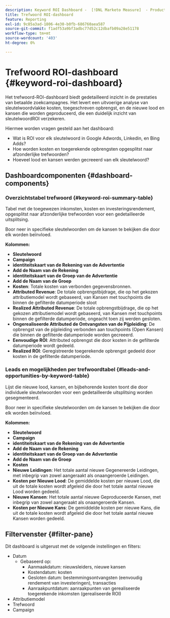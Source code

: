 ```yaml
---
description: Keyword ROI Dashboard -  [!DNL Marketo Measure]  - Product
title: Trefwoord ROI-dashboard
feature: Reporting
exl-id: 9c85a3ad-1806-4e30-b0fb-686760aea587
source-git-commit: f1adf53a9bf3adbc77d52c12dbafb09a28e51178
workflow-type: tm+mt
source-wordcount: '403'
ht-degree: 0%

---
```


# Trefwoord ROI-dashboard {#keyword-roi-dashboard}

Het trefwoord-ROI-dashboard biedt gedetailleerd inzicht in de prestaties van betaalde zoekcampagnes. Het levert een uitvoerige analyse van sleutelwoordvlakke kosten, toegeschreven opbrengst, en de nieuwe lood en kansen die worden geproduceerd, die een duidelijk inzicht van sleutelwoordROI verzekeren.

Hiermee worden vragen gesteld aan het dashboard:

* Wat is ROI voor elk sleutelwoord in Google Adwords, Linkedin, en Bing Adds?
* Hoe worden kosten en toegerekende opbrengsten opgesplitst naar afzonderlijke trefwoorden?
* Hoeveel lood en kansen werden gecreeerd van elk sleutelwoord?

## Dashboardcomponenten {#dashboard-components}

### Overzichtstabel trefwoord {#keyword-roi-summary-table}

Tabel met de toegewezen inkomsten, kosten en investeringsrendement, opgesplitst naar afzonderlijke trefwoorden voor een gedetailleerde uitsplitsing.

Boor neer in specifieke sleutelwoorden om de kansen te bekijken die door elk worden beïnvloed.

**Kolommen:**

* **Sleutelwoord**
* **Campaign**
* **identiteitskaart van de Rekening van de Advertentie**
* **Add de Naam van de Rekening**
* **identiteitskaart van de Groep van de Advertentie**
* **Add de Naam van de Groep**
* **Kosten**: Totale kosten van verbonden gegevensbronnen.
* **Attributed Revenue**: De totale opbrengstbijdrage, die op het gekozen attributiemodel wordt gebaseerd, van Kansen met touchpoints die binnen de gefilterde datumperiode sloot
* **Realized Attributed Revenue**: De totale opbrengstbijdrage, die op het gekozen attributiemodel wordt gebaseerd, van Kansen met touchpoints binnen de gefilterde datumperiode, ongeacht toen zij werden gesloten.
* **Ongerealiseerde Attributed de Ontvangsten van de Pijpleiding**: De opbrengst van de pijpleiding verbonden aan touchpoints (Open Kansen) die binnen de gefilterde datumperiode worden gecreeerd.
* **Eenvoudige ROI**: Attributed opbrengst die door kosten in de gefilterde datumperiode wordt gedeeld.
* **Realized ROI**: Geregistreerde toegerekende opbrengst gedeeld door kosten in de gefilterde datumperiode.

### Leads en mogelijkheden per trefwoordtabel {#leads-and-opportunities-by-keyword-table}

Lijst die nieuwe lood, kansen, en bijbehorende kosten toont die door individuele sleutelwoorden voor een gedetailleerde uitsplitsing worden gesegmenteerd.

Boor neer in specifieke sleutelwoorden om de kansen te bekijken die door elk worden beïnvloed.

**Kolommen:**

* **Sleutelwoord**
* **Campaign**
* **identiteitskaart van de Rekening van de Advertentie**
* **Add de Naam van de Rekening**
* **identiteitskaart van de Groep van de Advertentie**
* **Add de Naam van de Groep**
* **Kosten**
* **Nieuwe Leidingen**: Het totale aantal nieuwe Gegenereerde Leidingen, met inbegrip van zowel aangeraakt als onaangeroerde Leidingen.
* **Kosten per Nieuwe Lood**: De gemiddelde kosten per nieuwe Lood, die uit de totale kosten wordt afgeleid die door het totale aantal nieuwe Lood worden gedeeld.
* **Nieuwe Kansen**: Het totale aantal nieuwe Geproduceerde Kansen, met inbegrip van zowel aangeraakt als onaangeroerde Kansen.
* **Kosten per Nieuwe Kans**: De gemiddelde kosten per nieuwe Kans, die uit de totale kosten wordt afgeleid die door het totale aantal nieuwe Kansen worden gedeeld.

## Filtervenster {#filter-pane}

Dit dashboard is uitgerust met de volgende instellingen en filters:

* Datum
   * Gebaseerd op:
      * Aanmaakdatum: nieuwsleiders, nieuwe kansen
      * Kostendatum: kosten
      * Gesloten datum: bestemmingsontvangsten (eenvoudig rendement van investeringen), transacties
      * Aanraakpuntdatum: aanraakpunten van gerealiseerde toegerekende inkomsten (gerealiseerde ROI)
* Attributiemodel
* Trefwoord
* Campaign
